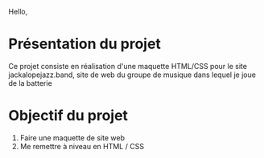 Hello,

# Présentation du projet
Ce projet consiste en réalisation d'une maquette HTML/CSS pour le site 
jackalopejazz.band, site de web du groupe de musique dans lequel je joue de la 
batterie

# Objectif du projet
1. Faire une maquette de site web
2. Me remettre à niveau en HTML / CSS
  